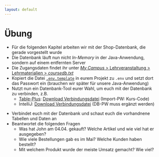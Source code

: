 ```yaml
---
layout: default
---
```


# Übung <SubHeading text="Kurs-Datenbank"/>

<div class="grid grid-cols-12 gap-6">
<div class="col-span-12">

- Für die folgenden Kapitel arbeiten wir mit der Shop-Datenbank, die gerade vorgestellt wurde
- Die Datenbank läuft nun nicht _In-Memory_ in der Java-Anwendung, sondern auf einem entfernten Server
- Die Zugangsdaten findet ihr unter [_My Campus_ > Lehrveranstaltung > Lehrmaterialien > _coursedb.txt_](https://mycampus.iubh.de/pluginfile.php/500496/mod_gfolder/content_77986/0/coursedb.txt?forcedownload=1)
- Kopiert die Datei [`.env.template`](https://github.com/volkmann-design-code/IU-DSPWA1022-Programmierung-von-Web-Anwendungen/blob/main/packages/dspwa1022/.env.template) in eurem Projekt zu `.env` und setzt dort das Passwort ein (brauchen wir später für unsere Java-Anwendung)
- Nutzt nun ein Datenbank-Tool eurer Wahl, um euch mit der Datenbank zu verbinden, z.B.
  - [Table-Plus](https://tableplus.com/): [Download Verbindungsdatei](https://github.com/volkmann-design-code/IU-DSPWA1022-Programmierung-von-Web-Anwendungen/blob/main/packages/resources/coursedb/coursedb_student.tableplusconnection) (Import-PW: Kurs-Code)
  - IntelliJ: [Download Verbindungsdatei](https://github.com/volkmann-design-code/IU-DSPWA1022-Programmierung-von-Web-Anwendungen/blob/main/packages/resources/intellij.dbconnection) (DB-PW muss ergänzt werden)

</div>
<div class="col-span-12">

- Verbindet euch mit der Datenbank und schaut euch die vorhandnene Tabellen und Daten an
- Beantwortet die folgenden Fragen
  - Was hat John am 04.04. gekauft? Welche Artikel und wie viel hat er ausgegeben?
  - Wie viele Bestellungen gab es im Mai? Welche Kunden haben bestellt?
  - Mit welchem Produkt wurde der meiste Umsatz gemacht? Wie viel?

</div>
</div>

<PageNumber/>

<!--

Antworten:

1. 2x Buch: 21,98€
2. 3 Bestellungen; John, Alice, Michael
3. 3 Bücher, 32.97

SQL:

- 2.1. select count(id) from dspwa1022."order" where created_at >= '2024-05-01' and created_at < '2024-06-01'
- 2.2. select distinct c.id, c.name from dspwa1022."order" o join dspwa1022.customer c on c.id = o.customer where o.created_at >= '2024-05-01' and o.created_at < '2024-06-01'
- 3. select p.id as product_id, p.name, p.price, sum(oi.quantity) as qty, sum(oi.quantity * p.price) as total from dspwa1022.order_item oi join dspwa1022.product p on oi.product = p.id group by p.id order by total desc

-->
